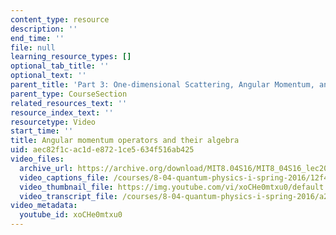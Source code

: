 ```yaml
---
content_type: resource
description: ''
end_time: ''
file: null
learning_resource_types: []
optional_tab_title: ''
optional_text: ''
parent_title: 'Part 3: One-dimensional Scattering, Angular Momentum, and Central Potentials'
parent_type: CourseSection
related_resources_text: ''
resource_index_text: ''
resourcetype: Video
start_time: ''
title: Angular momentum operators and their algebra
uid: aec82f1c-ac1d-e872-1ce5-634f516ab425
video_files:
  archive_url: https://archive.org/download/MIT8.04S16/MIT8_04S16_lec20_s2_300k.mp4
  video_captions_file: /courses/8-04-quantum-physics-i-spring-2016/12f4733a63ae5e079867adaf75622b62_xoCHe0mtxu0.vtt
  video_thumbnail_file: https://img.youtube.com/vi/xoCHe0mtxu0/default.jpg
  video_transcript_file: /courses/8-04-quantum-physics-i-spring-2016/a25ad2572e1617e20a8dfdb5c12a0f48_xoCHe0mtxu0.pdf
video_metadata:
  youtube_id: xoCHe0mtxu0
---
```

